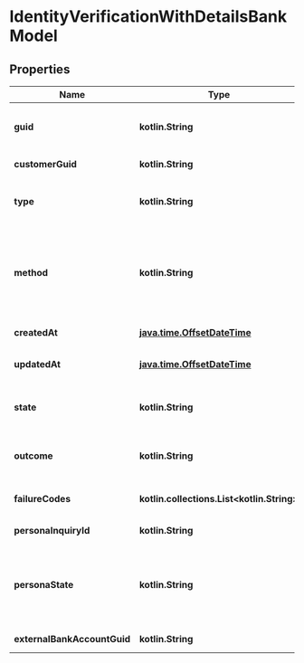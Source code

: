 
# IdentityVerificationWithDetailsBankModel

## Properties
Name | Type | Description | Notes
------------ | ------------- | ------------- | -------------
**guid** | **kotlin.String** | Auto-generated unique identifier for the identity verification. |  [optional]
**customerGuid** | **kotlin.String** | The identity verification&#39;s identifier. |  [optional]
**type** | **kotlin.String** | The identity verification type; one of kyc or bank_account. |  [optional]
**method** | **kotlin.String** | The identity verification method; one of business_registration, id_and_selfie, attested, plaid_identity_match, or document_submission. |  [optional]
**createdAt** | [**java.time.OffsetDateTime**](java.time.OffsetDateTime.md) | ISO8601 datetime the record was created at. |  [optional]
**updatedAt** | [**java.time.OffsetDateTime**](java.time.OffsetDateTime.md) | ISO8601 datetime the record was last updated at. |  [optional]
**state** | **kotlin.String** | The identity verification state; one of storing, waiting, expired, or completed. |  [optional]
**outcome** | **kotlin.String** | The identity verification outcome; one of passed or failed. |  [optional]
**failureCodes** | **kotlin.collections.List&lt;kotlin.String&gt;** | The reason codes explaining the outcome. |  [optional]
**personaInquiryId** | **kotlin.String** | The Persona identifier of the backing inquiry. |  [optional]
**personaState** | **kotlin.String** | The Persona state of the backing inquiry; one of waiting, pending, reviewing, processing, expired, completed, or unknown. |  [optional]
**externalBankAccountGuid** | **kotlin.String** | The external bank account&#39;s identifier. |  [optional]



